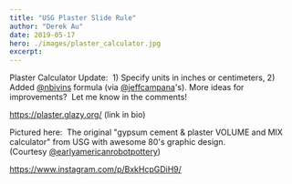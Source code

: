 ```yaml
---
title: "USG Plaster Slide Rule"
author: "Derek Au"
date: 2019-05-17
hero: ./images/plaster_calculator.jpg
excerpt: 
---
```


Plaster Calculator Update:  1) Specify units in inches or centimeters, 2) Added [@nbivins](https://www.instagram.com/nbivins/) formula (via [@jeffcampana](https://www.instagram.com/jeffcampana/)'s). More ideas for improvements?  Let me know in the comments!

https://plaster.glazy.org/ (link in bio)

Pictured here:  The original "gypsum cement & plaster VOLUME and MIX calculator" from USG with awesome 80's graphic design. (Courtesy [@earlyamericanrobotpottery](https://www.instagram.com/earlyamericanrobotpottery/))

https://www.instagram.com/p/BxkHcpGDiH9/
